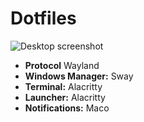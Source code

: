 # Dotfiles
![Desktop screenshot](https://github.com/emptyseth/dotfiles/.screenshots/screen_1.jpg)

- **Protocol** Wayland
- **Windows Manager:** Sway
- **Terminal:** Alacritty
- **Launcher:** Alacritty
- **Notifications:** Maco

